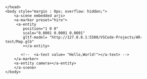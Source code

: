 <!DOCTYPE html>
<html>
    <head>
         <script src="https://aframe.io/releases/1.0.0/aframe.min.js"></script>
         <!-- we import arjs version without NFT but with marker + location based support -->
         <script src="https://raw.githack.com/AR-js-org/AR.js/master/aframe/build/aframe-ar.js"></script>
        
    </head>
    <body style="margin : 0px; overflow: hidden;">
        <a-scene embedded arjs>
        <a-marker preset="hiro">
         <a-entity
            position="1 0 0"
            scale="0.0001 0.0001 0.0001"
            gltf-model= "http://127.0.0.1:5500/VSCode-Projects/AR-test/Map.glb"
            ></a-entity>
            
           <!--  <a-text value= "Hello,World!"></a-text> -->
        </a-marker>
        <a-entity camera></a-entity>
        </a-scene>
    </body>
</html>
